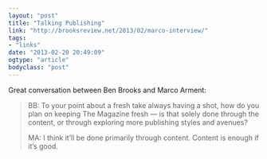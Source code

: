 ```yaml
---
layout: "post"
title: "Talking Publishing"
link: "http://brooksreview.net/2013/02/marco-interview/"
tags: 
- "links"
date: "2013-02-20 20:49:09"
ogtype: "article"
bodyclass: "post"
---
```


Great conversation between Ben Brooks and Marco Arment:

> BB: To your point about a fresh take always having a shot, how do you plan on keeping The Magazine fresh — is that solely done through the content, or through exploring more publishing styles and avenues?
> 
> MA: I think it’ll be done primarily through content. Content is enough if it’s good.